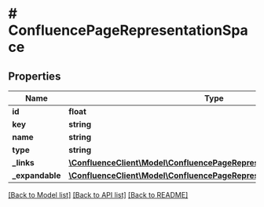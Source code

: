 # # ConfluencePageRepresentationSpace

## Properties

Name | Type | Description | Notes
------------ | ------------- | ------------- | -------------
**id** | **float** |  | 
**key** | **string** |  | 
**name** | **string** |  | 
**type** | **string** |  | 
**_links** | [**\ConfluenceClient\Model\ConfluencePageRepresentationSpaceLinks**](ConfluencePageRepresentationSpaceLinks.md) |  | 
**_expandable** | [**\ConfluenceClient\Model\ConfluencePageRepresentationSpaceExpandable**](ConfluencePageRepresentationSpaceExpandable.md) |  | 

[[Back to Model list]](../../README.md#documentation-for-models) [[Back to API list]](../../README.md#documentation-for-api-endpoints) [[Back to README]](../../README.md)


